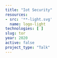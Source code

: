 ```yaml
---
title: "Iot Security"
resources:
- src: '**-light.svg'
  name: logo-light
technologies: [ ]
slug: tor
year: 2020
active: false
project_type: "Talk"
---
```

